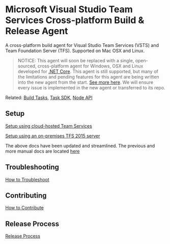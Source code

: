 # Microsoft Visual Studio Team Services Cross-platform Build & Release Agent

A cross-platform build agent for Visual Studio Team Services (VSTS) and Team Foundation Server (TFS).  Supported on Mac OSX and Linux.

> NOTICE: This agent will soon be replaced with a single, open-sourced, cross-platform agent for Windows, OSX and Linux developed for [.NET Core](https://dotnet.github.io/).  This agent is still supported, but many of the limitations and pending features for this agent are being written into the new agent from the start.  [See more here](https://github.com/Microsoft/vsts-agent/blob/master/README.md).  We will ensure every issue is implemented in the new agent or transferred to its repo.

Related: [Build Tasks](https://github.com/Microsoft/vso-agent-tasks), [Task SDK](https://github.com/Microsoft/vsts-task-lib), [Node API](https://github.com/Microsoft/vso-node-api)

## Setup

[Setup using cloud-hosted Team Services](docs/vsts.md)

[Setup using an on-premises TFS 2015 server](docs/onprem.md)

The above docs have been updated and streamlined.  The previous and more manual docs are located [here](docs/old.md)

## Troubleshooting

[How to Troubleshoot](docs/troubleshooting.md)

## Contributing

[How to Contribute](docs/contribute.md)

## Release Process

[Release Process](docs/releases.md)
